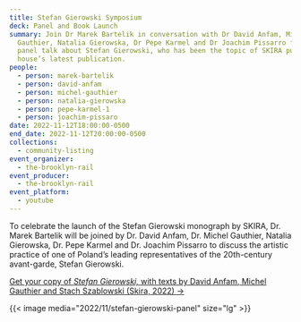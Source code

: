 ```yaml
---
title: Stefan Gierowski Symposium
deck: Panel and Book Launch
summary: Join Dr Marek Bartelik in conversation with Dr David Anfam, Michel
  Gauthier, Natalia Gierowska, Dr Pepe Karmel and Dr Joachim Pissarro for a
  panel talk about Stefan Gierowski, who has been the topic of SKIRA publishing
  house’s latest publication.
people:
  - person: marek-bartelik
  - person: david-anfam
  - person: michel-gauthier
  - person: natalia-gierowska
  - person: pepe-karmel-1
  - person: joachim-pissaro
date: 2022-11-12T18:00:00-0500
end_date: 2022-11-12T20:00:00-0500
collections:
  - community-listing
event_organizer:
  - the-brooklyn-rail
event_producer:
  - the-brooklyn-rail
event_platform:
  - youtube
---
```

To celebrate the launch of the Stefan Gierowski monograph by SKIRA, Dr. Marek Bartelik will be joined by Dr. David Anfam, Dr. Michel Gauthier, Natalia Gierowska, Dr. Pepe Karmel and Dr. Joachim Pissarro to discuss the artistic practice of one of Poland’s leading representatives of the 20th-century avant-garde, Stefan Gierowski.

[Get your copy of *Stefan Gierowski,* with texts by David Anfam, Michel Gauthier and Stach Szablowski (Skira, 2022) →](https://www.skira.net/en/books/stefan-gierowski/)

{{< image media="2022/11/stefan-gierowski-panel" size="lg" >}}